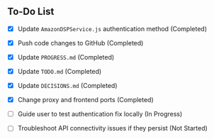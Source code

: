 ## To-Do List

- [x] Update `AmazonDSPService.js` authentication method (Completed)
- [x] Push code changes to GitHub (Completed)
- [x] Update `PROGRESS.md` (Completed)
- [x] Update `TODO.md` (Completed)
- [x] Update `DECISIONS.md` (Completed)
- [x] Change proxy and frontend ports (Completed)
- [ ] Guide user to test authentication fix locally (In Progress)
- [ ] Troubleshoot API connectivity issues if they persist (Not Started)


